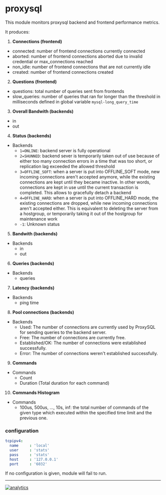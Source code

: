 # proxysql

This module monitors proxysql backend and frontend performance metrics.

It produces:

1. **Connections (frontend)**
  * connected: number of frontend connections currently connected
  * aborted: number of frontend connections aborted due to invalid credential or max_connections reached
  * non_idle: number of frontend connections that are not currently idle
  * created: number of frontend connections created
2. **Questions (frontend)**
  * questions: total number of queries sent from frontends
  * slow_queries: number of queries that ran for longer than the threshold in milliseconds defined in global variable `mysql-long_query_time`
3. **Overall Bandwith (backends)**
  * in
  * out
4. **Status (backends)**
  * Backends
    * `1=ONLINE`: backend server is fully operational
    * `2=SHUNNED`: backend sever is temporarily taken out of use because of either too many connection errors in a time that was too short, or replication lag exceeded the allowed threshold
    * `3=OFFLINE_SOFT`: when a server is put into OFFLINE_SOFT mode, new incoming connections aren't accepted anymore, while the existing connections are kept until they became inactive. In other words, connections are kept in use until the current transaction is completed. This allows to gracefully detach a backend
    * `4=OFFLINE_HARD`: when a server is put into OFFLINE_HARD mode, the existing connections are dropped, while new incoming connections aren't accepted either. This is equivalent to deleting the server from a hostgroup, or temporarily taking it out of the hostgroup for maintenance work
    * `-1`: Unknown status
5. **Bandwith (backends)**
  * Backends
    * in
    * out
6. **Queries (backends)**
  * Backends
    * queries
7. **Latency (backends)**
  * Backends
    * ping time
8. **Pool connections (backends)**
  * Backends
    * Used: The number of connections are currently used by ProxySQL for sending queries to the backend server.
    * Free: The number of connections are currently free.
    * Established/OK: The number of connections were established successfully.
    * Error: The number of connections weren't established successfully.
9. **Commands**
  * Commands
    * Count
    * Duration (Total duration for each command)
10. **Commands Histogram**
  * Commands
    * 100us, 500us, ..., 10s, inf: the total number of commands of the given type which executed within the specified time limit and the previous one.

### configuration

```yaml
tcpipv4:
  name     : 'local'
  user     : 'stats'
  pass     : 'stats'
  host     : '127.0.0.1'
  port     : '6032'
```

If no configuration is given, module will fail to run.

---

[![analytics](https://www.google-analytics.com/collect?v=1&aip=1&t=pageview&_s=1&ds=github&dr=https%3A%2F%2Fgithub.com%2Fnetdata%2Fnetdata&dl=https%3A%2F%2Fmy-netdata.io%2Fgithub.%2Fcollectors%2Fpython.d.plugin%2Fproxysql%2FREADME&_u=MAC~&cid=5792dfd7-8dc4-476b-af31-da2fdb9f93d2&tid=UA-64295674-3)]()
